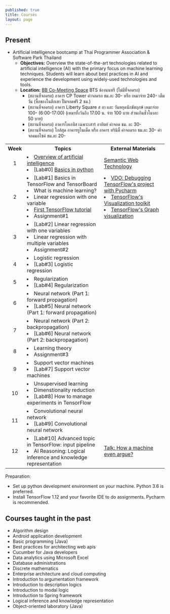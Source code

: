 ```yaml
---
published: true
title: Courses 
layout: page
---
```


Present
---------------------

*   Artificial intelligence bootcamp at Thai Programmer Association & Software Park Thailand
    *    **Objectives:** Overview the state-of-the-art technologies related to artificial intelligence (AI) with the 
    primary focus on machine learning techniques. Students will learn about best practices in AI and experience 
    the development using widely-used technologies and tools.
    *    **Location:** [BB Co-Meeting Space](https://goo.gl/maps/fCSZ89ikkp92) BTS ช่องนนทรี (ไม่มีที่จอดรถ)
          * (สถานที่จอดรถ) อาคาร CP Tower ค่าจอดรถ ชม.ละ 30- หรือ เหมาจ่าย 240- เต็มวัน (ซื้อของในตึกเขา ปั้มจอดฟรี 2 ชม.)
          * (สถานที่จอดรถ) อาคาร Liberty Square ส อา และ วันหยุดนักขัตฤกษ์ เหมาจ่าย 100- (6:00-17:00) 
                  (เหมาทั้งวันถึง 17.00 น. จ่าย 100 บาท ส่วนเกินชั่วโมงละ 50 บาท)
          * (สถานที่จอดรถ) อาคารโอเอซิส เฉพาะเสาร์ อาทิตย์ ค่าจอด ชม. ละ 30-
          * (สถานที่จอดรถ) ใกล้สุด อาคารยูไนเต็ด หรือ อาคาร ทรินิตี้ ค่าจอดรถ ชม.ละ 30- ค่าจอดมอไซค์ ชม.ละ 20-
          
<table align='center'>
  <tr>
    <th align='center'>Week</th>
    <th>Topics</th>
    <th>External Materials</th>
  </tr>
  <tr>
    <td align='center'>1</td>
    <td> 
       <li> <a href='https://drive.google.com/drive/folders/1bi4SSM9kF0klnk-HwurDrRBPubhSvGmF?usp=sharing'>Overview of artificial intelligence</a> </li> 
       <li> [Lab#0] <a href='https://drive.google.com/drive/folders/1AQvLBi6Kbu_Em4tjyl9g4hRSKQrEkg2N?usp=sharing'>Basics in python</a> </li> 
    </td>
    <td> <a href='https://www.slideshare.net/RathachaiChawuthai1/semantic-web-technology-122723725'>Semantic Web Technology</a> 
    </td>
  </tr>
  <tr>
    <td align='center'>2</td>
    <td> 
       <li> [Lab#1] Basics in TensorFlow and TensorBoard </li> 
       <li> What is machine learning? </li>
       <li> Linear regression with one variable </li> 
       <li> <a href='https://drive.google.com/file/d/1sDu61YvlBUeyC38QZr3jTUH2vX2JQ7bP/view?usp=sharing'>First TensorFlow tutorial</a> </li> 
       <li> Assignment#1 </li> 
    </td>
    <td> 
          <li> <a href='https://www.youtube.com/watch?v=hYOOGstEzzM&t=1s'>VDO: Debugging TensorFlow's project with Pycharm </a> </li>
          <li> <a href='https://github.com/tensorflow/tensorboard'>TensorFlow's Visualization toolkit</a> </li>
          <li> <a href='https://www.tensorflow.org/guide/graph_viz'>TensorFlow's Graph visualization</a> </li> 
    </td>
  </tr>
  <tr>
    <td align='center'>3</td>
    <td> 
       <li> [Lab#2] Linear regression with one variables </li>
       <li> Linear regression with multiple variables </li>
       <li> Assignment#2 </li></td>
    <td> </td>
  </tr>
  <tr>
    <td align='center'>4</td>
    <td> <li> Logistic regression </li> 
       <li> [Lab#3] Logistic regression </li> </td>
     <td> </td>
  </tr>
  <tr>
    <td align='center'>5</td>
    <td> <li> Regularization </li> 
       <li> [Lab#4] Regularization </li> </td>
     <td> </td>
  </tr>
   <tr>
    <td align='center'>6</td>
    <td> <li> Neural network (Part 1: forward propagation) </li> 
       <li> [Lab#5] Neural network (Part 1: forward propagation) </li> </td>
     <td> </td>
  </tr>
   <tr>
    <td align='center'>7</td>
    <td> <li> Neural network (Part 2: backpropagation) </li> 
       <li> [Lab#6] Neural network (Part 2: backpropagation) </li> </td>
     <td> </td>
  </tr>
   <tr>
    <td align='center'>8</td>
    <td> <li> Learning theory </li> 
       <li> Assignment#3 </li> </td>
     <td> </td>
  </tr>
   <tr>
    <td align='center'>9</td>
    <td> <li> Support vector machines </li> 
       <li> [Lab#7] Support vector machines </li> </td>
     <td> </td>
  </tr>
   <tr>
    <td align='center'>10</td>
    <td> <li> Unsupervised learning </li> 
       <li> Dimenstionality reduction </li>
       <li> [Lab#8] How to manage experiments in TensorFlow </li></td>
     <td> </td>
  </tr>
   <tr>
    <td align='center'>11</td>
    <td> <li> Convolutional neural network </li> 
       <li> [Lab#9] Convolutional neural network </li> </td>
     <td> </td>
  </tr>
      <tr>
    <td align='center'>12</td>
    <td> <li> [Lab#10] Advanced topic in TensorFlow: input pipeline </li> 
       <li> AI Reasoning: Logical inference and knowledge representation </li> </td>
     <td> <a href='https://www.youtube.com/watch?v=Mq2hvU6sGlo&t=1787s'>Talk: How a machine even argue?</a> </td>
  </tr>
</table>          
     
Preparation: 
*   Set up python development environment on your machine. Python 3.6 is preferred. 
*   Install TensorFlow 1.12 and your favorite IDE to do assignments. Pycharm is recommended. 

Courses taught in the past
---------------------

*   Algorithm design
*   Android application development
*   Basic programming (Java)
*   Best practices for architecting web apis
*   Cucumber for Java developers
*   Data analytics using Microsoft Excel
*   Database administrations
*   Discrete mathematics
*   Enterprise architecture and cloud computing
*   Introduction to argumentation framework
*   Introduction to description logics
*   Introduction to modal logic
*   Introduction to Spring framework
*   Logical inference and knowledge representation
*   Object-oriented laboratory (Java)
